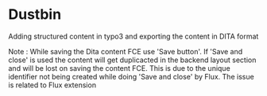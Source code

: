# Dustbin
Adding structured content in typo3 and exporting the content in DITA format

Note : While saving the Dita content FCE use 'Save button'. If 'Save and close' is used the content will get duplicacted in the backend layout section and will be lost on saving the content FCE. This is due to the unique identifier not being created while doing 'Save and close' by Flux. The issue is related to Flux extension
